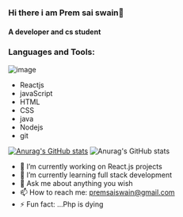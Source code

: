 ### Hi there i am Prem sai swain👋
#### A developer and cs student

### Languages and Tools:
![image]({https://img.shields.io/badge/React-20232A?style=for-the-badge&logo=react&logoColor=61DAFB})
- Reactjs
- javaScript
- HTML
- CSS
- java
- Nodejs
- git


[![Anurag's GitHub stats](https://github-readme-stats.vercel.app/api?username=premsaiswain)](https://github.com/anuraghazra/github-readme-stats)
![Anurag's GitHub stats](https://github-readme-stats.vercel.app/api?username=premsaiswain&show_icons=true&theme=radical)




- 🔭 I’m currently working on React.js projects
- 🌱 I’m currently learning full stack development
- 💬 Ask me about anything you wish
- 📫 How to reach me: premsaiswain@gmail.com
- ⚡ Fun fact: ...Php is dying 
